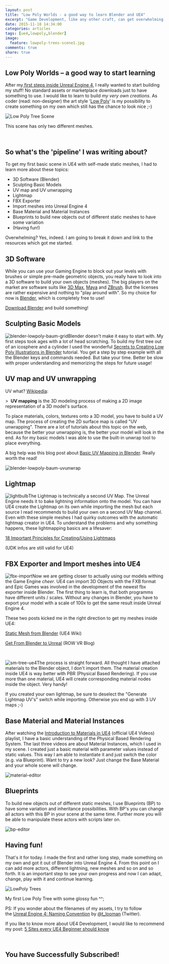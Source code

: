 ```yaml
---
layout: post
title: "Low Poly Worlds - a good way to learn Blender and UE4"
excerpt: "Game Development, like any other craft, can get overwhelming very easily. With my \"daytime\" experience as software developer I know, that the best way to learn new things is to break them down to the most simple working prototype. Why? Because you need to learn the **fundamental concepts** and get a clue about a **possible workflow pipeline** first."
date: 2015-11-18 14:34:00
categories: articles
tags: [ue4,lowpoly,blender]
image:
  feature: lowpoly-trees-scene1.jpg
comments: true
share: true
---
```


## Low Poly Worlds – a good way to start learning

After my[ first steps inside Unreal Engine 4][1], I really wanted to start building my stuff! No standard assets or marketplace downloads&nbsp;just to have something to use. I would like to learn to build&nbsp;_my very own creations_.&nbsp;As coder (read: non-designer) the art style '[Low Poly][2]' is my&nbsp;possibility to create something on my own which still has the chance to look nice ;-)

![Low Poly Tree Scene][3]

This scene has only two different meshes.

&nbsp;

## **So what's the 'pipeline' I was writing about?**

To get my first basic scene in UE4 with self-made static meshes, I had to learn more about these topics:

* 3D Software (Blender)
* Sculpting Basic Models
* UV map and UV unwrapping
* Lightmap
* FBX Exporter
* Import meshes into Unreal Engine 4
* Base Material and Material Instances
* Blueprints to build new objects out of different static meshes to have some variation
* (Having fun!)

Overwhelming? Yes, indeed. I am going to break it down and link to the resources which got me started.

## 3D Software

While you can use your Gaming Engine to block out your levels with brushes or simple pre-made geometric objects, you really have to look into a 3D software to build your own objects (meshes). The big players on the market are software suits like [3D Max][4], [Maya][5]&nbsp;and [ZBrush][6]. But the licenses are rather expensive and nothing to "play around with". So my choice for now is&nbsp;[Blender][7], which is completely free to use!

[Download Blender][8] and build something!

## Sculpting&nbsp;Basic Models

![blender-lowpoly-baum-grid][9]Blender doesn't make it easy to start with. My first steps took ages with a lot of head scratching. To build my first tree out of an icosphere and a cylinder I used the wonderful [Secrets to Creating Low Poly Illustrations in Blender][10]&nbsp;tutorial. You get a step by step example with all the Blender keys and commands needed. But take your time. Better be slow with proper understanding and memorizing the steps for future usage!

## UV map and UV unwrapping

UV what? [Wikipedia][11]:

&gt; &nbsp;**UV mapping** is the 3D modeling process of making a 2D image representation of a 3D model's surface.

To place materials, colors, textures onto a 3D model, you have to build a UV map. The process of creating the 2D surface map is called "UV unwrapping". There are a lot of tutorials about this topic on the web, because the better your unwrapping is, the better your model will look in the end. As for my basic models I was able to use the built-in unwrap tool to place everything.

A big help was this blog post about [Basic UV Mapping in Blender][12]. Really worth&nbsp;the&nbsp;read!

![blender-lowpoly-baum-uvunwrap][13]

## Lightmap

![lightbulb][14]The Lightmap is technically a second UV Map. The Unreal Engine needs it to bake lightning information onto the model. You can have UE4 create the&nbsp;Lightmap on its own while importing the mesh but each source I read recommends&nbsp;to build your own on a second UV Map channel. Even with these simple meshes I had quirky outcomes with the automatic lightmap creator in UE4. To understand the problems and why something happens,&nbsp;these&nbsp;lightmapping basics are a lifesaver:

[18 Important Principles for Creating/Using Lightmaps][15]

(UDK infos are still valid for UE4)

## FBX Exporter and&nbsp;Import meshes into UE4

![fbx-import][16]Now we are getting closer to actually using our models withing the Game Engine *cheer*. UE4 can import 3D Objects with the FXB format and Epic Games was involved in the development of the newest fbx exporter inside Blender. The first thing to learn is, that both programms have different units / scales. Without any changes in Blender, you have to export your model with a scale of 100x to get the same result inside Unreal Engine 4.

These two posts kicked me in the right direction to get my meshes inside UE4:

[Static Mesh from Blender][17]&nbsp;(UE4 Wiki)

[Get From Blender to Unreal][18]&nbsp;(ROW&nbsp;VR Blog)

&nbsp;

![sm-tree-ue4][19]The process is straight forward. All thought I have attached materials to the Blender object, I don't import them. The material creation inside UE4 is way better with PBR (Physical Based Rendering). If you use more than one material, UE4 will create corresponding material nodes inside the object. Very handy!

If you created your own lightmap, be sure to deselect the "Generate Lightmap UV's" switch while importing. Otherwise you end up with 3 UV maps ;-)

## Base Material and Material Instances

After watching the&nbsp;[Introduction to Materials in UE4][20]&nbsp;(official UE4 Videos) playlist, I have a basic understanding of the Physical Based Rendering System. The last three videos are about Material Instances, which I used in my scene. I created just a basic material with parameter values instead of static values. This way I am able to instantiate it and just switch the color (e.g. via Blueprint). Want to try a new look? Just change the Base Material and your whole scene will change.

![material-editor][21]

## Blueprints

To build new objects out of different static meshes, I use Blueprints (BP) to have some variation and inheritance possibilities. With BP's you can change all actors with this BP in your scene at the same time. Further more you will be able to manipulate these actors with scripts later on.

![bp-editor][22]

## Having fun!

That's it for today.&nbsp;I made the first and rather long step,&nbsp;made something on my own and got it out of Blender into Unreal Engine 4. From this point on I can add more actors, different lightning, new meshes and so on and so forth. It is an important step to see your&nbsp;own progress and now I can adapt, change, play with it and continue learning.

![LowPoly Trees][23]

My first Low Poly Tree with some glossy fun ^^;

PS: If you wonder about the filenames of my assets, I try to follow the&nbsp;[Unreal Engine 4: Naming Convention][24] by [@t_looman][25]&nbsp;(Twitter).

If you like to know more about UE4 Development, I would like to recommend my post: [5 Sites every UE4 Beginner should know][26]

&nbsp;

## You have Successfully Subscribed!

[1]: http://nerd-time.com/howto-ue4-firstlesson/ "How to start with Unreal Engine 4 – my first session"
[2]: https://www.pinterest.com/CalaelenCom/low-poly-art/ "Low Poly Art on my Pinterest Board"
[3]: http://nerd-time.com/wp-content/uploads/2015/04/lowpoly-trees-scene1-1024x607.jpg
[4]: http://www.autodesk.de/products/3ds-max/overview
[5]: http://www.autodesk.com/products/maya/overview
[6]: http://pixologic.com/
[7]: http://www.blender.org
[8]: http://www.blender.org/download/
[9]: http://nerd-time.com/wp-content/uploads/2015/04/blender-lowpoly-baum-grid-150x150.jpg
[10]: http://cgi.tutsplus.com/tutorials/secrets-to-creating-low-poly-illustrations-in-blender--cg-31770
[11]: http://en.wikipedia.org/wiki/UV_mapping
[12]: http://rowvr.co/2015/01/03/basic-uv-mapping-in-blender/
[13]: http://nerd-time.com/wp-content/uploads/2015/04/blender-lowpoly-baum-uvunwrap-e1429187347686.jpg
[14]: http://nerd-time.com/wp-content/uploads/2015/04/lightbulb.jpg
[15]: http://www.worldofleveldesign.com/categories/udk/udk-lightmaps-01-basics-and-important-principles-for-creating-using-lightmaps.php
[16]: http://nerd-time.com/wp-content/uploads/2015/04/fbx-import-182x300.jpg
[17]: https://wiki.unrealengine.com/Static_Mesh_from_Blender
[18]: http://rowvr.co/2015/01/03/get-from-blender-to-unreal-engine-4-quick-workflow-tips/
[19]: http://nerd-time.com/wp-content/uploads/2015/04/sm-tree-ue4.jpg
[20]: https://www.youtube.com/watch?v=lngF4VVNER4&amp;list=PLZlv_N0_O1gbQjgY0nDwZNYe_N8IcYWS-
[21]: http://nerd-time.com/wp-content/uploads/2015/04/material-editor.jpg
[22]: http://nerd-time.com/wp-content/uploads/2015/04/bp-editor.jpg
[23]: http://nerd-time.com/wp-content/uploads/2015/04/lowpoly-trees-banner-980x415.jpg
[24]: http://www.tomlooman.com/ue4-naming-convention/
[25]: https://twitter.com/t_looman
[26]: http://nerd-time.com/ue4-beginner-resources/ "5 Sites every UE4 Beginner should know"
 
